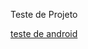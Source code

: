Teste de Projeto

<a href="/Completo/Projeto Landing Page (Android) - Finalizado/android.html">teste de android</a>